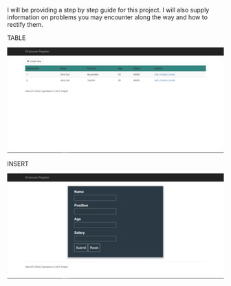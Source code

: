 I will be providing a step by step guide for this project.  I will also supply information on problems you may encounter along the way 
and how to rectify them.

TABLE

![](images/table.PNG)

INSERT

![](images/insert.PNG)
